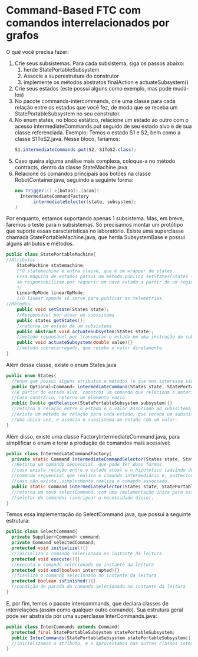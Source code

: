 # Command-Based FTC com comandos interrelacionados por grafos
 O que você precisa fazer:
 1. Crie seus subsistemas.
    Para cada subsistema, siga os passos abaixo:
    1. herde StatePortableSubsystem
    2. Associe a superestrutura do construtor
    3. implemente os métodos abstratos finalAction e actuateSubsystem()
 2. Crie seus estados 
     (este possui alguns como exemplo, mas pode mudá-los)
 3. No pacote commands-intercommands,
     crie uma classe para cada relação entre os estados que você fez,
    de modo que se receba um StatePortableSubsystem no seu construtor.
 4. No enum states,
     no bloco estático, relacione um estado ao outro com o acesso
    intermediateCommands.put seguido de seu estado alvo e de sua classe referenciada.
    Exemplo: Temos o estado S1 e S2, bem como a classe S1ToS2.java. Nesse bloco, faríamos:
    ```Java
    S1.intermediateCommands.put(S2, S1ToS2.class);
    ```
 5. Caso queira alguma análise mais complexa,
     coloque-a no método contracts, dentro da classe StateMachine.java
 6. Relacione os comandos principais
     aos botões na classe RobotContainer.java, seguindo a seguinte forma:
    ```Java
    new Trigger(()->[botao]).[acao](
      IntermediateCommandFactory
          .intermediateSelector(state, subsystem);
    )
    ```
Por enquanto, estamos suportando apenas 1 subsistema. Mas, em breve, faremos o teste para n subsistemas.
Só precisamos montar um protótipo que suporte essas características no laboratório.
Existe uma superclasse chamada StatePortableMachine.java, que herda SubsystemBase e possui alguns atributos e métodos.

```Java
public class StatePortableMachine{
//Atributos
    StateMachine statemachine;
    /*O statemachine é outra classe, que é um wrapper de states.
    Essa máquina de estados possui um método público setStates(States state), que 
    se responsabilizam por requerir um novo estado a partir de um regimento de contratos (privado)
    */
    LinearOpMode linearOpMode;
    //O linear opmode só serve para publicar as telemetrias.
//Métodos
    public void setState(States state);
    //Responsável por atuar um subssitema
    public states getStates();
    //retorna um estado de um subsistema
    public abstract void actuateSubsystem(States state);
    //método reponsável por transmutar o estado em uma instrução do subsistema
    public void actuateSubsystem(double value){}
    //método sobrecarregado, que recebe o valor diretamente.
}
```
Além dessa classe, existe o enum States.java
```Java
public enum States{
  //enum que possui alguns atributos e métodos (o que nos interessa são somente os métodos).
  public Optional<Command> intermediateCommand(States state, StatePortableSubsystem subsystem){}
  //A partir do estado alvo, constrói um comando que relaciona o anterior ao subsequente.
  //Caso contrário, retorna um elemento vazio.
  public Double getRelation(StatePortableSubsystem subsystem){}
  //retorna a relação entre o estado e o valor associado ao subssitema do parâmetro
  //existe um método de relação para cada estado, que recebe um subssitema. Esse método é usado
  //uma única vez, e associa o subsistema ao estado com um valor.
}
```
Além disso, existe uma classe FactoryIntermediateCommand.java, para simplificar o enum e torar a produção
de comandos mais acessível:
```Java
public class IntermediateCommandFactory{
  private static Command intermediateCommandSelector(States state, StatePortableSubsystem subsystem){}
  //Retorna um comando sequencial, que pode ter duas formas.
  //caso exista relação entre o estado atual e o hipotético (advindo do parâmetro), retorna um 
  //comando sequencial que realiza o comando intermediário e, posteriormente, o comando associado ao estado.
  //caso não exista, simplesmente realiza o comando associado.
  public static Command intermediateSelector(States state, StatePortableSubsystem subsystem){}
  //retorna um novo selectCommand, com uma implementação única para esse projeto, que possui como supplier esse
  //seletor de comandos (averiguar a necessidade disso).
}
```
Temos essa implementação do SelectCommand.java, que possui a seguinte estrutura:
```Java
public class SelectCommand{
  private Supplier<Command> command;
  private Command selectedCommand;
  protected void initialize(){}
  //inicializa o comando selecionado no instante da leitura
  protected void execute(){}
  //executa o comando selecionado no instante da leitura
  protected void end(boolean interrupted){}
  //fianliza o comando selecionado no instante da leitura
  protected boolean isFinished(){}
  //condição de parada do comando selecionado no instante da leitura
}
```
E, por fim, temos o pacote intercommands, que declara classes de interrelações (assim como qualquer outro comando).
Sua estrutura geral pode ser abstraída por uma superclasse InterCommands.java:
```Java
public class InterCommands extends Command{
  protected final StatePortableSubsystem statePortableSubsystem;
  public InterCommands(StatePortableSubsystem statePortableSubsystem){}
  //inicializamos o atributo, e o aproveitamos nas outras classes intermediárias.
}
```

